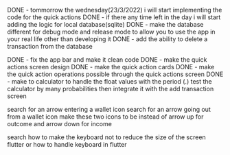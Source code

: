 DONE - tommorrow the wednesday(23/3/2022) i will start implementing the code for the quick actions
DONE - if there any time left in the day i will start adding the logic for local database(sqlite)
DONE - make the database different for debug mode and release mode to allow you to use the app in your real life other than developing it
DONE - add the ability to delete a transaction from the database

DONE - fix the app bar and make it clean code
DONE - make the quick actions screen design
DONE - make the quick action cards
DONE - make the quick action operations possible through the quick actions screen 
DONE - make to calculator to handle the float values with the period (.)
test the calculator by many probabilities then integrate it with the add transaction screen

search for an arrow entering a wallet icon
search for an arrow going out from a wallet icon
make these two icons to be instead of arrow up for outcome and arrow down for income

search how to make the keyboard not to reduce the size of the screen flutter 
or how to handle keyboard in flutter
